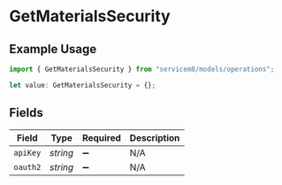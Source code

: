 # GetMaterialsSecurity

## Example Usage

```typescript
import { GetMaterialsSecurity } from "servicem8/models/operations";

let value: GetMaterialsSecurity = {};
```

## Fields

| Field              | Type               | Required           | Description        |
| ------------------ | ------------------ | ------------------ | ------------------ |
| `apiKey`           | *string*           | :heavy_minus_sign: | N/A                |
| `oauth2`           | *string*           | :heavy_minus_sign: | N/A                |